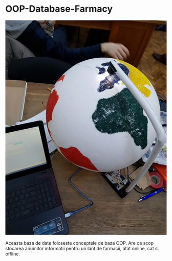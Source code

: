 # OOP-Database-Farmacy

![Poza1](https://github.com/Razvan-Dorcioman/World-Globe/blob/master/Glob2.jpg)

Aceasta baza de date foloseste conceptele de baza OOP. Are ca scop stocarea anumitor informatii pentru un lant de farmacii, atat online, cat si offline.
